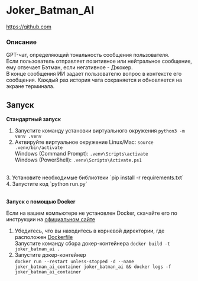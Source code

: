 # **Joker_Batman_AI**
https://github.com
### **Описание**

GPT-чат, определяющий тональность сообщения пользователя.<br>
Если пользователь отправляет позитивное или нейтральное сообщение, ему отвечает Бэтман, если негативное - Джокер.<br>
В конце сообщения ИИ задает пользователю вопрос в контексте его сообщения.
Каждый раз история чата сохраняется и обновляется на экране терминала.

## Запуск

**Стандартный запуск**
<br>
1. Запустите команду установки виртуального окружения `python3 -m venv .venv`<br>
2. Актвируйте виртуальное окружение 
Linux/Mac: `source .venv/bin/activate`<br>
Windows (Command Prompt): `.venv\Scripts\activate`<br>
Windows (PowerShell): `.venv\Scripts\Activate.ps1`<br>
<br>
3. Установите необходимые библиотеки
`pip install -r requirements.txt`<br>
4. Запустите код `python run.py`
<br><br>

**Запуск с помощью Docker**

Если на вашем компьютере не установлен Docker, скачайте его по инструкции на [официальном сайте](https://www.docker.com/get-started/)

1. Убедитесь, что вы находитесь в корневой директории, где расположен [Dockerfile](Dockerfile)<br>Запустите команду сбора докер-контейнера `docker build -t joker_batman_ai .`
2. Запустите докер-контейнер<br>`docker run --restart unless-stopped -d --name joker_batman_ai_container joker_batman_ai && docker logs -f joker_batman_ai_container`